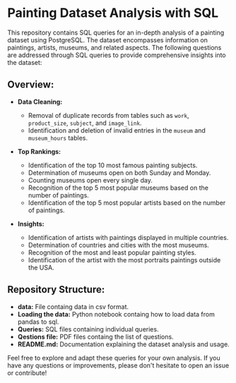 # Painting Dataset Analysis with SQL

This repository contains SQL queries for an in-depth analysis of a painting dataset using PostgreSQL. The dataset encompasses information on paintings, artists, museums, and related aspects. The following questions are addressed through SQL queries to provide comprehensive insights into the dataset:

## Overview:

- **Data Cleaning:**
  - Removal of duplicate records from tables such as `work`, `product_size`, `subject`, and `image_link`.
  - Identification and deletion of invalid entries in the `museum` and `museum_hours` tables.

- **Top Rankings:**
  - Identification of the top 10 most famous painting subjects.
  - Determination of museums open on both Sunday and Monday.
  - Counting museums open every single day.
  - Recognition of the top 5 most popular museums based on the number of paintings.
  - Identification of the top 5 most popular artists based on the number of paintings.

- **Insights:**
  - Identification of artists with paintings displayed in multiple countries.
  - Determination of countries and cities with the most museums.
  - Recognition of the most and least popular painting styles.
  - Identification of the artist with the most portraits paintings outside the USA.

## Repository Structure:

- **data:** File containg data in csv format.
- **Loading the data:** Python notebook containg how to load data from pandas to sql.
- **Queries:** SQL files containing individual queries.
- **Qestions file:** PDF files containg the list of questions.
- **README.md:** Documentation explaining the dataset analysis and usage.

Feel free to explore and adapt these queries for your own analysis. If you have any questions or improvements, please don't hesitate to open an issue or contribute!
